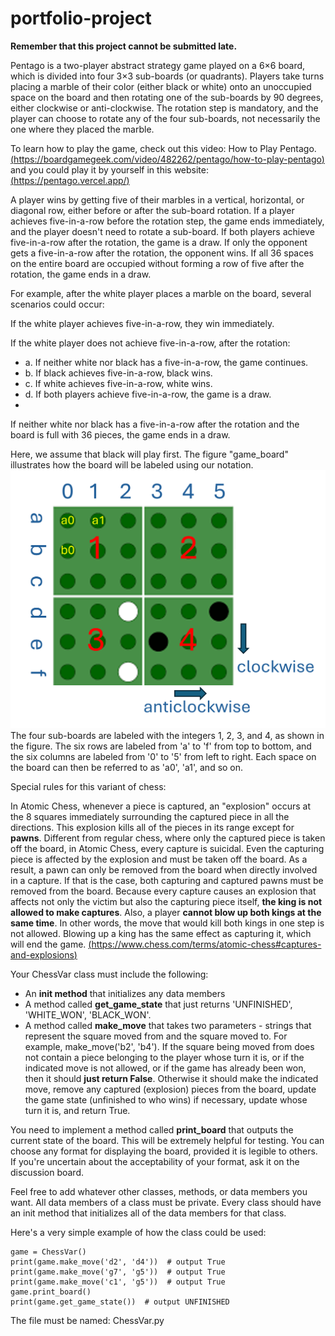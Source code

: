 # portfolio-project

**Remember that this project cannot be submitted late.**

Pentago is a two-player abstract strategy game played on a 6×6 board, which is divided into four 3×3 sub-boards (or quadrants). Players take turns placing a marble of their color (either black or white) onto an unoccupied space on the board and then rotating one of the sub-boards by 90 degrees, either clockwise or anti-clockwise. The rotation step is mandatory, and the player can choose to rotate any of the four sub-boards, not necessarily the one where they placed the marble.

To learn how to play the game, check out this video: How to Play Pentago.[(https://boardgamegeek.com/video/482262/pentago/how-to-play-pentago)](https://boardgamegeek.com/video/482262/pentago/how-to-play-pentago) and you could play it by yourself in this website: [(https://pentago.vercel.app/)](https://pentago.vercel.app/)

A player wins by getting five of their marbles in a vertical, horizontal, or diagonal row, either before or after the sub-board rotation. If a player achieves five-in-a-row before the rotation step, the game ends immediately, and the player doesn't need to rotate a sub-board. If both players achieve five-in-a-row after the rotation, the game is a draw. If only the opponent gets a five-in-a-row after the rotation, the opponent wins. If all 36 spaces on the entire board are occupied without forming a row of five after the rotation, the game ends in a draw.

For example, after the white player places a marble on the board, several scenarios could occur:

If the white player achieves five-in-a-row, they win immediately.

If the white player does not achieve five-in-a-row, after the rotation:

* a. If neither white nor black has a five-in-a-row, the game continues.
* b. If black achieves five-in-a-row, black wins.
* c. If white achieves five-in-a-row, white wins.
* d. If both players achieve five-in-a-row, the game is a draw.
* 
If neither white nor black has a five-in-a-row after the rotation and the board is full with 36 pieces, the game ends in a draw.

Here, we assume that black will play first. The figure "game_board" illustrates how the board will be labeled using our notation. ![board](game_board.png "game board")The four sub-boards are labeled with the integers 1, 2, 3, and 4, as shown in the figure. The six rows are labeled from 'a' to 'f' from top to bottom, and the six columns are labeled from '0' to '5' from left to right. Each space on the board can then be referred to as 'a0', 'a1', and so on.


Special rules for this variant of chess:

In Atomic Chess, whenever a piece is captured, an "explosion" occurs at the 8 squares immediately surrounding the captured piece in all the directions. This explosion kills all of the pieces in its range except for **pawns**. Different from regular chess, where only the captured piece is taken off the board, in Atomic Chess, every capture is suicidal. Even the capturing piece is affected by the explosion and must be taken off the board. As a result, a pawn can only be removed from the board when directly involved in a capture. If that is the case, both capturing and captured pawns must be removed from the board. Because every capture causes an explosion that affects not only the victim but also the capturing piece itself, **the king is not allowed to make captures**. Also, a player **cannot blow up both kings at the same time**. In other words, the move that would kill both kings in one step is not allowed. Blowing up a king has the same effect as capturing it, which will end the game.
[(https://www.chess.com/terms/atomic-chess#captures-and-explosions)](https://www.chess.com/terms/atomic-chess#captures-and-explosions)

Your ChessVar class must include the following:
* An **init method** that initializes any data members
* A method called **get_game_state** that just returns 'UNFINISHED', 'WHITE_WON', 'BLACK_WON'. 
* A method called **make_move** that takes two parameters - strings that represent the square moved from and the square moved to.  For example, make_move('b2', 'b4').  If the square being moved from does not contain a piece belonging to the player whose turn it is, or if the indicated move is not allowed, or if the game has already been won, then it should **just return False**.  Otherwise it should make the indicated move, remove any captured (explosion) pieces from the board, update the game state (unfinished to who wins) if necessary, update whose turn it is, and return True.

You need to implement a method called **print_board** that outputs the current state of the board. This will be extremely helpful for testing. You can choose any format for displaying the board, provided it is legible to others. If you're uncertain about the acceptability of your format, ask it on the discussion board.

Feel free to add whatever other classes, methods, or data members you want.  All data members of a class must be private.  Every class should have an init method that initializes all of the data members for that class.

Here's a very simple example of how the class could be used:
```
game = ChessVar()
print(game.make_move('d2', 'd4'))  # output True
print(game.make_move('g7', 'g5'))  # output True
print(game.make_move('c1', 'g5'))  # output True
game.print_board()
print(game.get_game_state())  # output UNFINISHED
```
The file must be named: ChessVar.py

